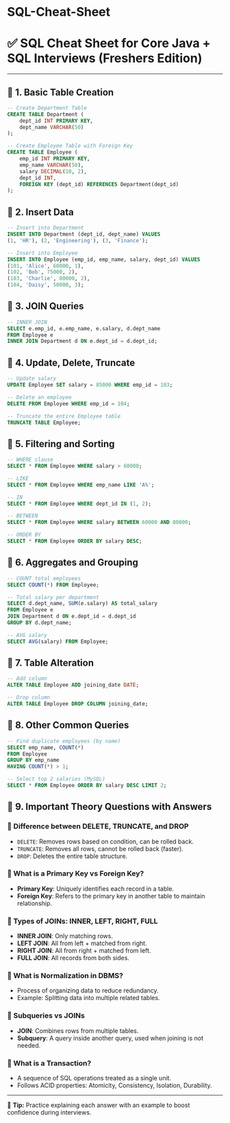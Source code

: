# SQL-Cheat-Sheet


# ✅ SQL Cheat Sheet for Core Java + SQL Interviews (Freshers Edition)

---

## 📌 1. Basic Table Creation

```sql
-- Create Department Table
CREATE TABLE Department (
    dept_id INT PRIMARY KEY,
    dept_name VARCHAR(50)
);

-- Create Employee Table with Foreign Key
CREATE TABLE Employee (
    emp_id INT PRIMARY KEY,
    emp_name VARCHAR(50),
    salary DECIMAL(10, 2),
    dept_id INT,
    FOREIGN KEY (dept_id) REFERENCES Department(dept_id)
);
```

## 📌 2. Insert Data

```sql
-- Insert into Department
INSERT INTO Department (dept_id, dept_name) VALUES
(1, 'HR'), (2, 'Engineering'), (3, 'Finance');

-- Insert into Employee
INSERT INTO Employee (emp_id, emp_name, salary, dept_id) VALUES
(101, 'Alice', 60000, 1),
(102, 'Bob', 75000, 2),
(103, 'Charlie', 80000, 2),
(104, 'Daisy', 50000, 3);
```

## 📌 3. JOIN Queries

```sql
-- INNER JOIN
SELECT e.emp_id, e.emp_name, e.salary, d.dept_name
FROM Employee e
INNER JOIN Department d ON e.dept_id = d.dept_id;
```

## 📌 4. Update, Delete, Truncate

```sql
-- Update salary
UPDATE Employee SET salary = 85000 WHERE emp_id = 103;

-- Delete an employee
DELETE FROM Employee WHERE emp_id = 104;

-- Truncate the entire Employee table
TRUNCATE TABLE Employee;
```

## 📌 5. Filtering and Sorting

```sql
-- WHERE clause
SELECT * FROM Employee WHERE salary > 60000;

-- LIKE
SELECT * FROM Employee WHERE emp_name LIKE 'A%';

-- IN
SELECT * FROM Employee WHERE dept_id IN (1, 2);

-- BETWEEN
SELECT * FROM Employee WHERE salary BETWEEN 60000 AND 80000;

-- ORDER BY
SELECT * FROM Employee ORDER BY salary DESC;
```

## 📌 6. Aggregates and Grouping

```sql
-- COUNT total employees
SELECT COUNT(*) FROM Employee;

-- Total salary per department
SELECT d.dept_name, SUM(e.salary) AS total_salary
FROM Employee e
JOIN Department d ON e.dept_id = d.dept_id
GROUP BY d.dept_name;

-- AVG salary
SELECT AVG(salary) FROM Employee;
```

## 📌 7. Table Alteration

```sql
-- Add column
ALTER TABLE Employee ADD joining_date DATE;

-- Drop column
ALTER TABLE Employee DROP COLUMN joining_date;
```

## 📌 8. Other Common Queries

```sql
-- Find duplicate employees (by name)
SELECT emp_name, COUNT(*) 
FROM Employee 
GROUP BY emp_name 
HAVING COUNT(*) > 1;

-- Select top 2 salaries (MySQL)
SELECT * FROM Employee ORDER BY salary DESC LIMIT 2;
```

## 📌 9. Important Theory Questions with Answers

### 🔹 Difference between DELETE, TRUNCATE, and DROP
- `DELETE`: Removes rows based on condition, can be rolled back.
- `TRUNCATE`: Removes all rows, cannot be rolled back (faster).
- `DROP`: Deletes the entire table structure.

### 🔹 What is a Primary Key vs Foreign Key?
- **Primary Key**: Uniquely identifies each record in a table.
- **Foreign Key**: Refers to the primary key in another table to maintain relationship.

### 🔹 Types of JOINs: INNER, LEFT, RIGHT, FULL
- **INNER JOIN**: Only matching rows.
- **LEFT JOIN**: All from left + matched from right.
- **RIGHT JOIN**: All from right + matched from left.
- **FULL JOIN**: All records from both sides.

### 🔹 What is Normalization in DBMS?
- Process of organizing data to reduce redundancy.
- Example: Splitting data into multiple related tables.

### 🔹 Subqueries vs JOINs
- **JOIN**: Combines rows from multiple tables.
- **Subquery**: A query inside another query, used when joining is not needed.

### 🔹 What is a Transaction?
- A sequence of SQL operations treated as a single unit.
- Follows ACID properties: Atomicity, Consistency, Isolation, Durability.

---

🧠 **Tip:** Practice explaining each answer with an example to boost confidence during interviews.

